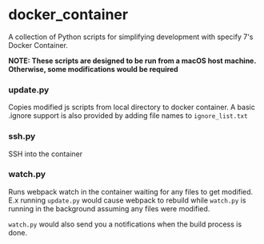 # docker_container
A collection of Python scripts for simplifying development with specify 7's Docker Container.

**NOTE: These scripts are designed to be run from a macOS host machine. Otherwise, some modifications would be required**

### update.py
Copies modified js scripts from local directory to docker container.
A basic .ignore support is also provided by adding file names to `ignore_list.txt`

### ssh.py
SSH into the container

### watch.py
Runs webpack watch in the container waiting for any files to get modified. E.x running `update.py` would cause webpack to rebuild while `watch.py` is running in the background assuming any files were modified.

`watch.py` would also send you a notifications when the build process is done.
